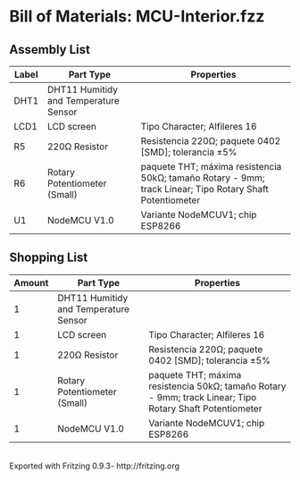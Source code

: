 <h1>Bill of Materials: MCU-Interior.fzz</h1>

<h2>Assembly List</h2>
<table>

  <thead>
   <tr>
    <th>Label</th>
    <th>Part Type</th>
    <th>Properties</th>
    </tr>
  </thead>
  <tbody>
  <tr>
    <td>DHT1</td>
    <td>DHT11 Humitidy and Temperature Sensor</td>
    <td class="props"></td>
</tr><tr>
    <td>LCD1</td>
    <td>LCD screen</td>
    <td class="props">Tipo Character; Alfileres 16</td>
</tr><tr>
    <td>R5</td>
    <td>220Ω Resistor</td>
    <td class="props">Resistencia 220Ω; paquete 0402 [SMD]; tolerancia ±5%</td>
</tr><tr>
    <td>R6</td>
    <td>Rotary Potentiometer (Small)</td>
    <td class="props">paquete THT; máxima resistencia 50kΩ; tamaño Rotary - 9mm; track Linear; Tipo Rotary Shaft Potentiometer</td>
</tr><tr>
    <td>U1</td>
    <td>NodeMCU V1.0</td>
    <td class="props">Variante NodeMCUV1; chip ESP8266</td>
</tr>
  </tbody>
</table>
<h2>Shopping List</h2>
<table>
  <thead>
	<tr>
    <th>Amount</th>
    <th>Part Type</th>
    <th>Properties</th>
    </tr>
  </thead>
  <tbody>
<tr>
    <td>1</td>
    <td>DHT11 Humitidy and Temperature Sensor</td>
    <td class="props"></td>
</tr><tr>
    <td>1</td>
    <td>LCD screen</td>
    <td class="props">Tipo Character; Alfileres 16</td>
</tr><tr>
    <td>1</td>
    <td>220Ω Resistor</td>
    <td class="props">Resistencia 220Ω; paquete 0402 [SMD]; tolerancia ±5%</td>
</tr><tr>
    <td>1</td>
    <td>Rotary Potentiometer (Small)</td>
    <td class="props">paquete THT; máxima resistencia 50kΩ; tamaño Rotary - 9mm; track Linear; Tipo Rotary Shaft Potentiometer</td>
</tr><tr>
    <td>1</td>
    <td>NodeMCU V1.0</td>
    <td class="props">Variante NodeMCUV1; chip ESP8266</td>
</tr>
  </tbody>
</table>
<p class="meta"><br/>Exported with Fritzing 0.9.3- http://fritzing.org</p>